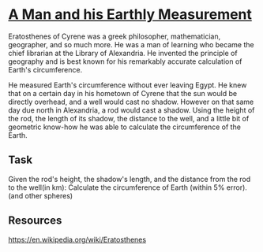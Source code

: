 # [A Man and his Earthly Measurement](https://www.codewars.com/kata/a-man-and-his-earthly-measurement "https://www.codewars.com/kata/5b036114de4c7facd70000d4")

Eratosthenes of Cyrene was a greek philosopher, mathematician, geographer, and so much more. He was a man of learning who became the chief librarian at the Library of Alexandria. He invented the principle of geography and is best known for his remarkably accurate calculation of Earth's circumference.

He measured Earth's circumference without ever leaving Egypt. He knew that on a certain day in his hometown of Cyrene that the sun would be directly overhead, and a well would cast no shadow. However on that same day due north in Alexandria, a rod would cast a shadow. Using the height of the rod, the length of its shadow, the distance to the well, and a little bit of geometric know-how he was able to calculate the circumference of the Earth.

## Task
Given the rod's height, the shadow's length, and the distance from the rod to the well(in km): Calculate the circumference of Earth (within 5% error).(and other spheres)

## Resources
https://en.wikipedia.org/wiki/Eratosthenes